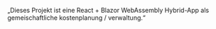 „Dieses Projekt ist eine React + Blazor WebAssembly Hybrid-App als gemeischaftliche kostenplanung / verwaltung.“
